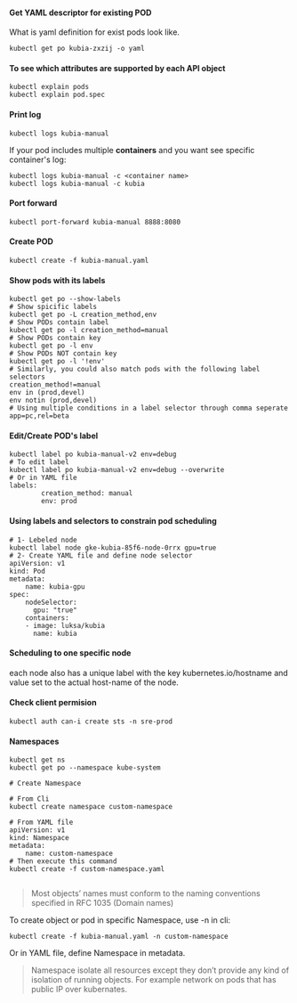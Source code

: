 #### Get YAML descriptor for existing POD
What is yaml definition for exist pods look like.
```
kubectl get po kubia-zxzij -o yaml
```

#### To see which attributes are supported by each API object
```
kubectl explain pods
kubectl explain pod.spec
```

#### Print log
```
kubectl logs kubia-manual
```

If your pod includes multiple **containers** and you want see specific container's log:
```
kubectl logs kubia-manual -c <container name>
kubectl logs kubia-manual -c kubia
```

#### Port forward
```
kubectl port-forward kubia-manual 8888:8080
```

#### Create POD
```
kubectl create -f kubia-manual.yaml
```

#### Show pods with its labels
```
kubectl get po --show-labels
# Show spicific labels
kubectl get po -L creation_method,env
# Show PODs contain label
kubectl get po -l creation_method=manual
# Show PODs contain key 
kubectl get po -l env
# Show PODs NOT contain key
kubectl get po -l '!env'
# Similarly, you could also match pods with the following label selectors
creation_method!=manual
env in (prod,devel)
env notin (prod,devel)
# Using multiple conditions in a label selector through comma seperate
app=pc,rel=beta
```
#### Edit/Create POD's label
```
kubectl label po kubia-manual-v2 env=debug
# To edit label
kubectl label po kubia-manual-v2 env=debug --overwrite
# Or in YAML file 
labels:
		creation_method: manual
		env: prod
```
#### Using labels and selectors to constrain pod scheduling
```
# 1- Lebeled node 
kubectl label node gke-kubia-85f6-node-0rrx gpu=true
# 2- Create YAML file and define node selector
apiVersion: v1
kind: Pod
metadata:
	name: kubia-gpu
spec:
	nodeSelector:
	  gpu: "true"
	containers:
	- image: luksa/kubia
	  name: kubia
```
#### Scheduling to one specific node
each node also has a unique label with the key kubernetes.io/hostname and value set to the actual host-name of the node.
#### Check client permision
```
kubectl auth can-i create sts -n sre-prod
```


#### Namespaces 
```
kubectl get ns
kubectl get po --namespace kube-system

# Create Namespace 

# From Cli
kubectl create namespace custom-namespace

# From YAML file
apiVersion: v1
kind: Namespace
metadata:
	name: custom-namespace
# Then execute this command
kubectl create -f custom-namespace.yaml


```

> Most objects’ names must conform to the naming conventions specified in RFC 1035 (Domain names)

To create object or pod in specific Namespace, use -n in cli:
```
kubectl create -f kubia-manual.yaml -n custom-namespace
```
Or in YAML file, define Namespace in metadata.

> Namespace isolate all resources except they don’t provide any kind of isolation of running objects. For example network on pods that has public IP over kubernates.